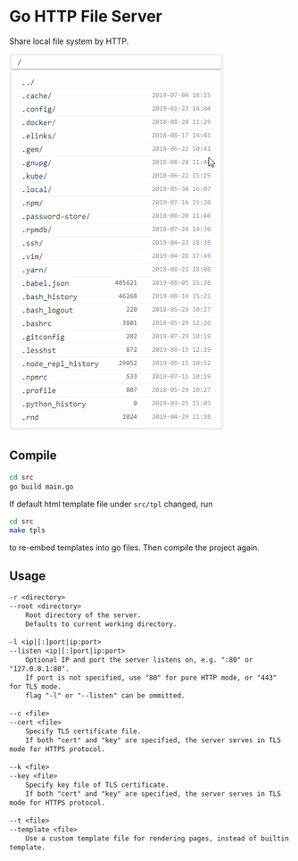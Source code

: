 # Go HTTP File Server
Share local file system by HTTP.

![Go HTTP File Server pages](doc/ghfs.gif)

## Compile
```bash
cd src
go build main.go
```

If default html template file under `src/tpl` changed, run
```bash
cd src
make tpls
```
to re-embed templates into go files. Then compile the project again.

## Usage
```
-r <directory>
--root <directory>
    Root directory of the server.
    Defaults to current working directory.

-l <ip|[:]port|ip:port>
--listen <ip|[:]port|ip:port>
    Optional IP and port the server listens on, e.g. ":80" or "127.0.0.1:80".
    If port is not specified, use "80" for pure HTTP mode, or "443" for TLS mode.
    flag "-l" or "--listen" can be ommitted.

--c <file>
--cert <file>
    Specify TLS certificate file.
    If both "cert" and "key" are specified, the server serves in TLS mode for HTTPS protocol.

--k <file>
--key <file>
    Specify key file of TLS certificate.
    If both "cert" and "key" are specified, the server serves in TLS mode for HTTPS protocol.

--t <file>
--template <file>
    Use a custom template file for rendering pages, instead of builtin template.
```

